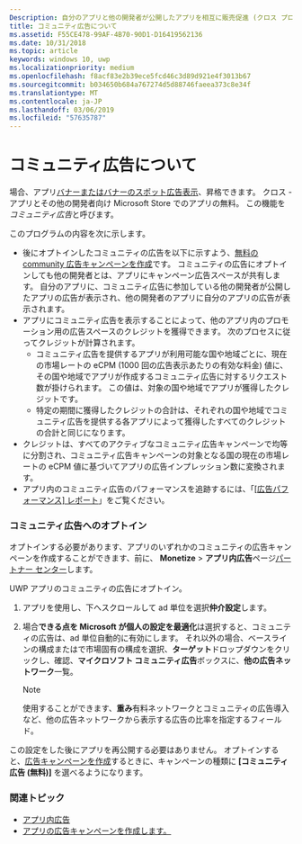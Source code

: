 ```yaml
---
Description: 自分のアプリと他の開発者が公開したアプリを相互に販売促進 (クロス プロモーション) することができます。 この機能をコミュニティ広告と呼びます。
title: コミュニティ広告について
ms.assetid: F55CE478-99AF-4B70-90D1-D16419562136
ms.date: 10/31/2018
ms.topic: article
keywords: windows 10, uwp
ms.localizationpriority: medium
ms.openlocfilehash: f8acf83e2b39ece5fcd46c3d89d921e4f3013b67
ms.sourcegitcommit: b034650b684a767274d5d88746faeea373c8e34f
ms.translationtype: MT
ms.contentlocale: ja-JP
ms.lasthandoff: 03/06/2019
ms.locfileid: "57635787"
---
```

# <a name="about-community-ads"></a>コミュニティ広告について

場合、アプリ[バナーまたはバナーのスポット広告表示](../monetize/display-ads-in-your-app.md)、昇格できます。 クロス - アプリとその他の開発者向け Microsoft Store でのアプリの無料。 この機能を*コミュニティ広告*と呼びます。  

このプログラムの内容を次に示します。

* 後にオプトインしたコミュニティの広告を以下に示すよう、[無料の community 広告キャンペーンを作成](create-an-ad-campaign-for-your-app.md)です。 コミュニティの広告にオプトインしても他の開発者とは、アプリにキャンペーン広告スペースが共有します。 自分のアプリに、コミュニティ広告に参加している他の開発者が公開したアプリの広告が表示され、他の開発者のアプリに自分のアプリの広告が表示されます。
* アプリにコミュニティ広告を表示することによって、他のアプリ内のプロモーション用の広告スペースのクレジットを獲得できます。 次のプロセスに従ってクレジットが計算されます。
  * コミュニティ広告を提供するアプリが利用可能な国や地域ごとに、現在の市場レートの eCPM (1000 回の広告表示あたりの有効な料金) 値に、その国や地域でアプリが作成するコミュニティ広告に対するリクエスト数が掛けられます。 この値は、対象の国や地域でアプリが獲得したクレジットです。
  * 特定の期間に獲得したクレジットの合計は、それぞれの国や地域でコミュニティ広告を提供する各アプリによって獲得したすべてのクレジットの合計と同じになります。
* クレジットは、すべてのアクティブなコミュニティ広告キャンペーンで均等に分割され、コミュニティ広告キャンペーンの対象となる国の現在の市場レートの eCPM 値に基づいてアプリの広告インプレッション数に変換されます。
* アプリ内のコミュニティ広告のパフォーマンスを追跡するには、「[[広告パフォーマンス] レポート](advertising-performance-report.md)」をご覧ください。

### <a name="opt-in-to-community-ads"></a>コミュニティ広告へのオプトイン

オプトインする必要があります、アプリのいずれかのコミュニティの広告キャンペーンを作成することができます、前に、 **Monetize** &gt; **アプリ内広告**ページ[パートナー センター](https://partner.microsoft.com/dashboard)します。

UWP アプリのコミュニティの広告にオプトイン。

1. アプリを使用し、下へスクロールして ad 単位を選択**仲介設定**します。
2. 場合**できる点を Microsoft が個人の設定を最適化**は選択すると、コミュニティの広告は、ad 単位自動的に有効にします。 それ以外の場合、ベースラインの構成またはで市場固有の構成を選択、**ターゲット**ドロップダウンをクリックし、確認、**マイクロソフト コミュニティ広告**ボックスに、**他の広告ネットワーク**一覧。

    > [!NOTE]
    > 使用することができます、**重み**有料ネットワークとコミュニティの広告導入など、他の広告ネットワークから表示する広告の比率を指定するフィールド。

この設定をした後にアプリを再公開する必要はありません。 オプトインすると、[広告キャンペーンを作成](create-an-ad-campaign-for-your-app.md)するときに、キャンペーンの種類に **[コミュニティ広告 (無料)]** を選べるようになります。

### <a name="related-topics"></a>関連トピック

* [アプリ内広告](in-app-ads.md)
* [アプリの広告キャンペーンを作成します。](create-an-ad-campaign-for-your-app.md)
